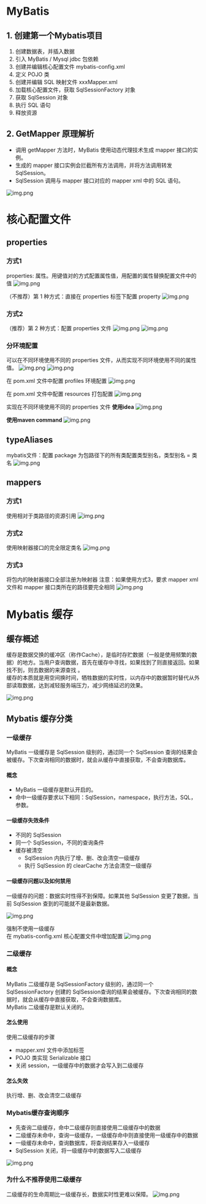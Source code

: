 # MyBatis
## 1. 创建第一个Mybatis项目
1. 创建数据表，并插入数据
2. 引入 MyBatis / Mysql jdbc 包依赖
3. 创建并编辑核心配置文件 mybatis-config.xml
4. 定义 POJO 类
5. 创建并编辑 SQL 映射文件 xxxMapper.xml
6. 加载核心配置文件，获取 SqlSessionFactory 对象
7. 获取 SqlSession 对象
8. 执行 SQL 语句
9. 释放资源

## 2. GetMapper 原理解析
- 调用 getMapper 方法时，MyBatis 使用动态代理技术生成 mapper 接口的实例。
- 生成的 mapper 接口实例会拦截所有方法调用，并将方法调用转发 SqlSession。
- SqlSession 调用与 mapper 接口对应的 mapper xml 中的 SQL 语句。

![img.png](images/getMapper.png)

# 核心配置文件
## properties
### 方式1
properties: 属性。用键值对的方式配置属性值，用配置的属性替换配置文件中的值
![img.png](images/properties_direct.png)

（不推荐）第 1 种方式：直接在 properties 标签下配置 property
![img.png](images/method1.png)

### 方式2
（推荐）第 2 种方式：配置 properties 文件
![img.png](images/method2_total.png)
![img.png](images/method2_properties.png)

### 分环境配置
可以在不同环境使用不同的 properties 文件，从而实现不同环境使用不同的属性值。
![img.png](images/prod_properties.png)
![img.png](images/dev_properties.png)

在 pom.xml 文件中配置 profiles 环境配置
![img.png](images/diff_env_pom.png)

在 pom.xml 文件中配置 resources 打包配置 
![img.png](images/pom_build.png)

实现在不同环境使用不同的 properties 文件
**使用idea**
![img.png](images/idea_package.png)

**使用maven command**
![img.png](images/maven_package.png)

## typeAliases
mybatis文件：配置 package 为包路径下的所有类配置类型别名，类型别名 = 类名
![img.png](images/aliases.png)

## mappers
### 方式1
使用相对于类路径的资源引用
![img.png](images/xml_relativepath.png)

### 方式2
使用映射器接口的完全限定类名
![img.png](images/fullclassname.png)

### 方式3
将包内的映射器接口全部注册为映射器
注意：如果使用方式3，要求 mapper xml 文件和 mapper 接口类所在的路径要完全相同
![img.png](images/all_register.png)


# Mybatis 缓存

## 缓存概述
缓存是数据交换的缓冲区（称作Cache），是临时存贮数据（一般是使用频繁的数据）的地方。当用户查询数据，首先在缓存中寻找，如果找到了则直接返回。如果找不到，则去数据的来源查找 。  
缓存的本质就是用空间换时间，牺牲数据的实时性，以内存中的数据暂时替代从外部读取数据，达到减轻服务端压力，减少网络延迟的效果。

![img.png](images/cacheoverview.png)

## Mybatis 缓存分类

### 一级缓存
MyBatis 一级缓存是 SqlSession 级别的，通过同一个 SqlSession 查询的结果会被缓存。下次查询相同的数据时，就会从缓存中直接获取，不会查询数据库。  

#### 概念
- MyBatis 一级缓存是默认开启的。
- 命中一级缓存要求以下相同：SqlSession，namespace，执行方法，SQL，参数。

#### 一级缓存失效条件
- 不同的 SqlSession
- 同一个 SqlSession，不同的查询条件
- 缓存被清空
  - SqlSession 内执行了增、删、改会清空一级缓存
  - 执行 SqlSession 的 clearCache 方法会清空一级缓存

#### 一级缓存问题以及如何禁用
一级缓存的问题：数据实时性得不到保障。如果其他 SqlSession 变更了数据，当前 SqlSession 查到的可能就不是最新数据。

![img.png](images/firstcacheissue.png)

强制不使用一级缓存  
在 mybatis-config.xml 核心配置文件中增加配置
![img.png](images/clearFirstCache.png)

### 二级缓存

#### 概念
MyBatis 二级缓存是 SqlSessionFactory 级别的，通过同一个 SqlSessionFactory 创建的 SqlSession查询的结果会被缓存。下次查询相同的数据时，就会从缓存中直接获取，不会查询数据库。  
MyBatis 二级缓存是默认关闭的。

#### 怎么使用
使用二级缓存的步骤
- mapper.xml 文件中添加标签 <cache/>
- POJO 类实现 Serializable 接口
- 关闭 session，一级缓存中的数据才会写入到二级缓存

#### 怎么失效
执行增、删、改会清空二级缓存

### Mybatis缓存查询顺序
- 先查询二级缓存，命中二级缓存则直接使用二级缓存中的数据
- 二级缓存未命中，查询一级缓存，一级缓存命中则直接使用一级缓存中的数据
- 一级缓存未命中，查询数据库，将查询结果存入一级缓存
- SqlSession 关闭，将一级缓存中的数据写入二级缓存

![img.png](images/mybatiscacheorder.png)

### 为什么不推荐使用二级缓存
二级缓存的生命周期比一级缓存长，数据实时性更难以保障。
![img.png](images/notusesecondcache.png)